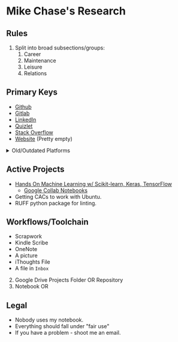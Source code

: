 # Mike Chase's Research

## Rules

1. Split into broad subsections/groups:
   1. Career
   2. Maintenance
   3. Leisure
   4. Relations





## Primary Keys

* [Github](https://github.com/mikechase3)
* [Gitlab](https://gitlab.com/MikeChase)
* [LinkedIn](https://www.linkedin.com/in/michaelgchase/)
* [Quizlet](https://quizlet.com/mikechase3/folders)
* [Stack Overflow](https://stackoverflow.com/users/4777844/mike-chase)
* [Website](https://www.mchase.me/) (Pretty empty)

<details>

<summary>Old/Outdated Platforms</summary>

* [Codesignal](https://codesignal.com/learn/profile/cm6yfuanc00076s9vq5wgw03b)
* [GoogleDevs](https://g.dev/MikeChase)
* Studies App (Internal)
* [Youtube ](https://www.youtube.com/@MacCh33se)(protectmikechase)
* [Youtube ](https://www.youtube.com/@MikeChaseJr)(mikechasejr)

</details>

## Active Projects

* [Hands On Machine Learning w/ Scikit-learn, Keras, TensorFlow](career/compsci-and-development/ai/courses/hands-on-ml.md)
  * [Google Collab Notebooks](https://colab.research.google.com/github/ageron/handson-ml3/blob/main/)
* Getting CACs to work with Ubuntu.
* RUFF python package for linting.

## Workflows/Toolchain

* Scrapwork
* Kindle Scribe
* OneNote
* A picture
* iThoughts File
* A file in `Inbox`

2. Google Drive Projects Folder OR Repository
3. Notebook OR

## Legal

* Nobody uses my notebook.
* Everything should fall under "fair use"
* If you have a problem - shoot me an email.
